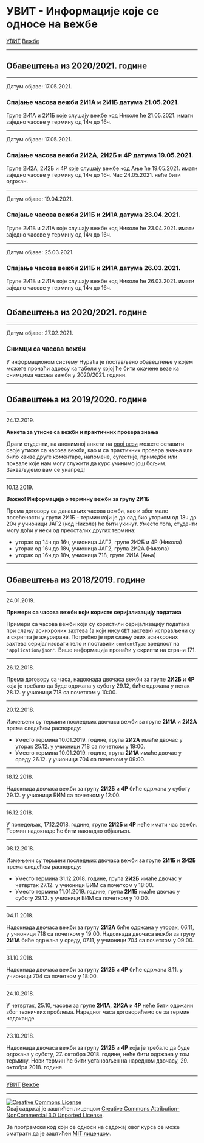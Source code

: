 # УВИТ - Информације које се односе на вежбе

[УВИТ](../../README.md) [Вежбе](../README.md)

-----

## Обавештења из 2020/2021. године

-----

Датум објаве: 17.05.2021.

### Спајање часова вежби 2И1А и 2И1Б датума 21.05.2021.

Групе 2И1А и 2И1Б које слушају вежбе код Николе ће 21.05.2021. имати заједно часове у термину од 14ч до 16ч.

-----

Датум објаве: 17.05.2021.

### Спајање часова вежби 2И2А, 2И2Б и 4Р датума 19.05.2021.

Групе 2И2А, 2И2Б и 4Р које слушају вежбе код Ање ће 19.05.2021. имати заједно часове у термину од 14ч до 16ч. Час 24.05.2021. неће бити одржан.

-----

Датум објаве: 19.04.2021.

### Спајање часова вежби 2И1Б и 2И1А датума 23.04.2021.

Групе 2И1Б и 2И1А које слушају вежбе код Николе ће 23.04.2021. имати заједно часове у термину од 14ч до 16ч. 

-----

Датум објаве: 25.03.2021.

### Спајање часова вежби 2И1Б и 2И1А датума 26.03.2021.

Групе 2И1Б и 2И1А које слушају вежбе код Николе ће 26.03.2021. имати заједно часове у термину од 14ч до 16ч. 

-----

## Обавештења из 2020/2021. године

-----

Датум објаве: 27.02.2021.

### Снимци са часова вежби

У информационом систему Hypatia је постављено обавештење у којем можете пронаћи адресу ка табели у којој ће бити окачене везе ка снимцима часова вежби у 2020/2021. години.

-----

## Обавештења из 2019/2020. године

-----

24.12.2019.

**Анкета за утиске са вежби и практичних провера знања**

Драги студенти, на анонимној анкети на [овој вези](https://docs.google.com/forms/d/e/1FAIpQLSexwLk92N2V-IjIJFILbsZVPhnxSLOxajrbo-nLxLBfkIb8jA/viewform?usp=sf_link) можете оставити своје утиске са часова вежби, као и са практичних провера знања или било какве друге коментаре, напомене, сугестије, примедбе или похвале које нам могу служити да курс учинимо још бољим. Захваљујемо вам се унапред!

-----

10.12.2019.

**Важно! Информација о термину вежби за групу 2И1Б**

Према договору са данашњих часова вежби, као и због мале посећености у групи 2И1Б - термин који је до сад био уторком од 18ч до 20ч у учионици ЈАГ2 (код Николе) ће бити укинут. Уместо тога, студенти могу доћи у неки од преосталих других термина:

- уторак од 14ч до 16ч, учионица ЈАГ2, групе 2И2Б и 4Р (Никола)
- уторак од 16ч до 18ч, учионица ЈАГ2, група 2И2А (Никола)
- уторак од 16ч до 18ч, учионица 718, групе 2И1А (Ања)

-----

## Обавештења из 2018/2019. године

-----

24.01.2019.

**Примери са часова вежби који користе серијализацију података**

Примери са часова вежби који су користили серијализацију података при слању асинхроних захтева (а који нису `GET` захтеви) исправљени су и скрипта је ажурирана. Потребно је при слању ових асинхроних захтева серијализовати тело и поставити `contentType` вредност на `'application/json'`. Више информација пронаћи у скрипти на страни 171.

-----

26.12.2018.

Према договору са часа, надокнада двочаса вежби за групе **2И2Б** и **4Р** која је требало да буде одржана у суботу 29.12, биће одржана у петак 28.12. у учионици 718 са почетком у 10:00.

-----

20.12.2018.

Измењени су термини последњих двочаса вежби за групе **2И1А** и **2И2А** према следећем распореду:
- Уместо термина 10.01.2019. године, група **2И2А** имаће двочас у уторак 25.12. у учионици 718 са почетком у 19:00.
- Уместо термина 10.01.2019. године, група **2И1А** имаће двочас у среду 26.12. у учионици 704 са почетком у 09:00.

-----

18.12.2018.

Надокнада двочаса вежби за групу **2И2Б** и **4Р** биће одржана у суботу 29.12. у учионици БИМ са почетком у 12:00.

-----

16.12.2018.

У понедељак, 17.12.2018. године, групе **2И2Б** и **4Р** неће имати час вежби. Термин надокнаде ће бити накнадно објављен.

-----

08.12.2018.

Измењени су термини последњих двочаса вежби за групе **2И1Б** и **2И2Б** према следећем распореду:
- Уместо термина 31.12.2018. године, група **2И2Б** имаће двочас у четвртак 27.12. у учионици БИМ са почетком у 18:00.
- Уместо термина 11.01.2019. године, група **2И1Б** имаће двочас у суботу 29.12. у учионици БИМ са почетком у 10:00.

-----

04.11.2018.

Надокнада двочаса вежби за групу **2И2А**  биће одржана у уторак, 06.11, у учионици 718 са почетком у 19:00.
Надокнада двочаса вежби за групу **2И1А**  биће одржана у среду, 07.11, у учионици 704 са почетком у 09:00.

-----

31.10.2018.

Надокнада двочаса вежби за групу **2И2Б** и **4Р** биће одржана 8.11. у учионици 704 са почетком у 18:00.

-----

24.10.2018.

У четвртак, 25.10, часови за групе **2И1А**, **2И2А** и **4Р** неће бити одржани због техничких проблема. Наредног часа договорићемо се за термин надоканде.

-----

23.10.2018.

Надокнада двочаса вежби за групу **2И2Б** и **4Р** која је требало да буде одржана у суботу, 27. октобра 2018. године, неће бити одржана у том термину. Нови термин ће бити установљен на наредном двочасу, 29. октобра 2018. године.

-----

[УВИТ](../../README.md) [Вежбе](../README.md)

-----

<a rel="license" href="http://creativecommons.org/licenses/by-nc/3.0/"><img alt="Creative Commons License" style="border-width:0" src="https://i.creativecommons.org/l/by-nc/3.0/88x31.png" /></a><br />Овај садржај је заштићен лиценцом <a rel="license" href="http://creativecommons.org/licenses/by-nc/3.0/">Creative Commons Attribution-NonCommercial 3.0 Unported License</a>.

За програмски код који се односи на садржај овог курса се може сматрати да је заштићен [MIT лиценцом](/LICENSE).
